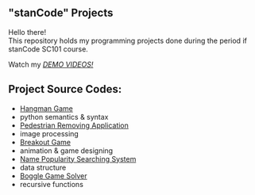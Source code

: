 ## "stanCode" Projects
Hello there!\
This repository holds my programming projects done during the period if stanCode SC101 course.

Watch my *[DEMO VIDEOS!](https://drive.google.com/drive/folders/1Gi3bn9qPW_gR0ISyGzVPLd5Bztdvd7rF?fbclid=IwAR36B)*

## Project Source Codes:
* [Hangman Game](https://github.com/JackyTseng831/stanCode/blob/main/stanCode_projects/hangman_game/hangman.py)
* python semantics & syntax
* [Pedestrian Removing Application](https://github.com/JackyTseng831/stanCode/blob/main/stanCode_projects/my_photoshop/stanCodoshop.py)
* image processing
* [Breakout Game](https://github.com/JackyTseng831/stanCode/blob/main/stanCode_projects/breakout_game/breakout.py)
* animation & game designing
* [Name Popularity Searching System](https://github.com/JackyTseng831/stanCode/blob/main/stanCode_projects/name_searching_system/babygraphics.py)
* data structure
* [Boggle Game Solver](https://github.com/JackyTseng831/stanCode/blob/main/stanCode_projects/boggle_game_solver/boggle.py)
* recursive functions
